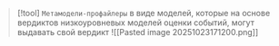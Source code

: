 
> [!tool] 
> `Метамодели-профайлеры` в виде моделей, которые на основе вердиктов низкоуровневых моделей оценки событий, могут выдавать свой вердикт
> ![[Pasted image 20251023171200.png]]
